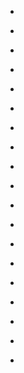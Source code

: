
- [](/2015/12/672415785348964354/)

- [](/2015/06/606452021236002816/)

- [](/2015/05/596292789043916801/)

- [](/2015/02/563325878676238338/)

- [](/2014/09/507497376328978432/)

- [](/2014/06/474520935174000640/)

- [](/2014/05/464371487332634624/)

- [](/2014/03/441546142812471296/)

- [](/2014/01/421248658928312320/)

- [](/2013/11/403500862414528512/)

- [](/2013/10/385738099151863808/)

- [](/2013/09/375590790950846464/)

- [](/2013/04/319783392617058305/)

- [](/2013/03/309640765439606786/)

- [](/2012/07/220849079998103552/)

- [](/2012/06/210704314832928769/)

- [](/2012/05/198038664826208256/)

- [](/2012/04/190418266194329600/)

- [](/2012/03/175190361482858497/)
